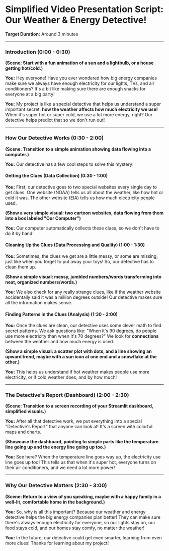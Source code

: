 
# Simplified Video Presentation Script: Our Weather & Energy Detective!

**Target Duration:** Around 3 minutes

---

### Introduction (0:00 - 0:30)

**(Scene: Start with a fun animation of a sun and a lightbulb, or a house getting hot/cold.)**

**You:** Hey everyone! Have you ever wondered how big energy companies make sure we always have enough electricity for our lights, TVs, and air conditioners? It's a bit like making sure there are enough snacks for everyone at a big party!

**You:** My project is like a special detective that helps us understand a super important secret: **how the weather affects how much electricity we use!** When it's super hot or super cold, we use a lot more energy, right? Our detective helps predict that so we don't run out!

---

### How Our Detective Works (0:30 - 2:00)

**(Scene: Transition to a simple animation showing data flowing into a computer.)**

**You:** Our detective has a few cool steps to solve this mystery:

#### Getting the Clues (Data Collection) (0:30 - 1:00)

**You:** First, our detective goes to two special websites every single day to get clues. One website (NOAA) tells us all about the weather, like how hot or cold it was. The other website (EIA) tells us how much electricity people used.

**(Show a very simple visual: two cartoon websites, data flowing from them into a box labeled "Our Computer")**

**You:** Our computer automatically collects these clues, so we don't have to do it by hand!

#### Cleaning Up the Clues (Data Processing and Quality) (1:00 - 1:30)

**You:** Sometimes, the clues we get are a little messy, or some are missing, just like when you forget to put away your toys! So, our detective has to clean them up.

**(Show a simple visual: messy, jumbled numbers/words transforming into neat, organized numbers/words.)**

**You:** We also check for any really strange clues, like if the weather website accidentally said it was a million degrees outside! Our detective makes sure all the information makes sense.

#### Finding Patterns in the Clues (Analysis) (1:30 - 2:00)

**You:** Once the clues are clean, our detective uses some clever math to find secret patterns. We ask questions like: "When it's 90 degrees, do people use more electricity than when it's 70 degrees?" We look for **connections** between the weather and how much energy is used.

**(Show a simple visual: a scatter plot with dots, and a line showing an upward trend, maybe with a sun icon at one end and a snowflake at the other.)**

**You:** This helps us understand if hot weather makes people use more electricity, or if cold weather does, and by how much!

---

### The Detective's Report (Dashboard) (2:00 - 2:30)

**(Scene: Transition to a screen recording of your Streamlit dashboard, simplified visuals.)**

**You:** After all that detective work, we put everything into a special "Detective's Report" that anyone can look at! It's a screen with colorful maps and charts.

**(Showcase the dashboard, pointing to simple parts like the temperature line going up and the energy line going up too.)**

**You:** See here? When the temperature line goes way up, the electricity use line goes up too! This tells us that when it's super hot, everyone turns on their air conditioners, and we need a lot more power!

---

### Why Our Detective Matters (2:30 - 3:00)

**(Scene: Return to a view of you speaking, maybe with a happy family in a well-lit, comfortable home in the background.)**

**You:** So, why is all this important? Because our weather and energy detective helps the big energy companies plan better! They can make sure there's always enough electricity for everyone, so our lights stay on, our food stays cold, and our homes stay comfy, no matter the weather!

**You:** In the future, our detective could get even smarter, learning from even more clues! Thanks for learning about my project!
